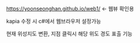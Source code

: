 https://yoonseonghan.github.io/web1/ <- 웹뷰 확인용

kapia 수정 시 c#에서 웹브라우저 설정가능

현재 위성지도 변환, 지점 클릭시 해당 위도 경도 표출 기능 
